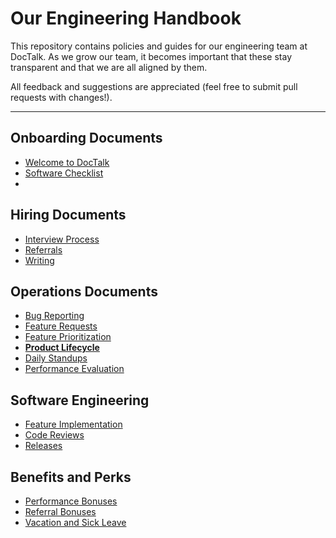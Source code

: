 # Our Engineering Handbook

This repository contains policies and guides for our engineering team at DocTalk. As we grow our team, it becomes important that these stay transparent and that we are all aligned by them.

All feedback and suggestions are appreciated (feel free to submit pull requests with changes!).

***

## Onboarding Documents
* [Welcome to DocTalk](https://github.com/doctalk-india/handbook/blob/master/Onboarding%20Documents/Welcome%20to%20DocTalk.md)
* [Software Checklist]()
* 

## Hiring Documents
* [Interview Process](https://github.com/doctalk-india/handbook/blob/master/Hiring%20Documents/Interview%20Process.md)
* [Referrals](https://github.com/doctalk-india/handbook/blob/master/Hiring%20Documents/Referrals.md)
* [Writing](https://github.com/doctalk-india/handbook/blob/master/Hiring%20Documents/Writing.md)
## Operations Documents
* [Bug Reporting](https://github.com/doctalk-india/handbook/blob/master/Operations%20Documents/Bug%20Reporting.md)
* [Feature Requests](https://github.com/doctalk-india/handbook/blob/master/Operations%20Documents/Feature%20Requests.md)
* [Feature Prioritization](https://github.com/doctalk-india/handbook/blob/master/Operations%20Documents/Feature%20Prioritization.md)
* [**Product Lifecycle**](https://github.com/doctalk-india/handbook/blob/master/Operations%20Documents/Product%20Lifecycle.md)
* [Daily Standups](https://github.com/doctalk-india/handbook/blob/master/Operations%20Documents/Daily%20Standups.md)
* [Performance Evaluation](https://github.com/doctalk-india/handbook/blob/master/Operations%20Documents/Performance%20Evaluation.md)
## Software Engineering
* [Feature Implementation](https://github.com/doctalk-india/handbook/blob/master/Software%20Engineering/Feature%20Implementation.md)
* [Code Reviews](https://github.com/doctalk-india/handbook/blob/master/Software%20Engineering/Code%20Reviews.md)
* [Releases](https://github.com/doctalk-india/handbook/blob/master/Software%20Engineering/Releases.md)
## Benefits and Perks
* [Performance Bonuses](https://github.com/doctalk-india/handbook/blob/master/Benefits%20and%20Perks/Performance%20Bonuses.md)
* [Referral Bonuses](https://github.com/doctalk-india/handbook/blob/master/Benefits%20and%20Perks/Referral%20Bonuses.md)
* [Vacation and Sick Leave](https://github.com/doctalk-india/handbook/blob/master/Benefits%20and%20Perks/Vacation%20and%20Sick%20Leave.md)
